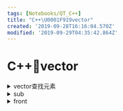 ```yaml
---
tags: [Notebooks/QT_C++]
title: "C++\U0001F919vector"
created: '2019-09-28T16:16:04.570Z'
modified: '2019-09-29T04:35:42.864Z'
---
```


# C++:call_me_hand:vector

<details>
<summary>vector查找元素</summary>
<markdwon>

```cpp
std::vector<int> arr = {5,4,3,2,1};
int ele = 1;
std::vector<int>::iterator result = std::find(arr.begin(), arr.end(), ele);

if (result != arr.end())
{
    for (std::vector<int>::iterator it = arr.begin(); it != result; it++)
    {
        std::cout << *it << " ";
    }
    std::cout << std::endl;

    for (std::vector<int>::iterator it = result+1; it != arr.end(); it++)
    {
        std::cout << *it << " ";
    }
    std::cout  << std::endl;
}
```
</markdown>
</details>


<details>
<summary>sub</summary>
<markdown>
```cpp
vector<T>::const_iterator first = myVec.begin() + 100000;
vector<T>::const_iterator last = myVec.begin() + 101000;
vector<T> newVec(first, last);
```

</markdown>
</details>

<details>
<summary>front</summary>
<markdown>
l
</markdown>
</details>
